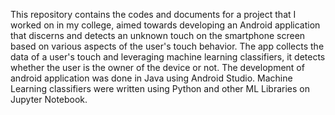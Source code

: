 This repository contains the codes and documents for a project that I worked on in my college, aimed towards developing an Android application that discerns and detects an unknown touch on the smartphone screen based on various aspects of
the user's touch behavior. The app collects the data of a user's touch and leveraging machine learning classifiers, it detects whether the user is the owner of the device or not.
The development of android application was done in Java using Android Studio.
Machine Learning classifiers were written using Python and other ML Libraries on Jupyter Notebook.

